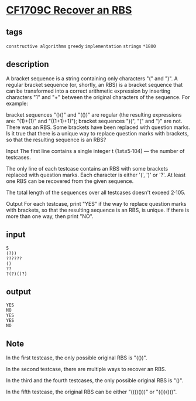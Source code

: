 # [CF1709C Recover an RBS](https://codeforces.com/contest/1709/problem/C)

## tags
`constructive algorithms` `greedy` `implementation` `strings` `*1800`

## description
A bracket sequence is a string containing only characters "(" and ")". A regular bracket sequence (or, shortly, an RBS) is a bracket sequence that can be transformed into a correct arithmetic expression by inserting characters "1" and "+" between the original characters of the sequence. For example:

bracket sequences "()()" and "(())" are regular (the resulting expressions are: "(1)+(1)" and "((1+1)+1)");
bracket sequences ")(", "(" and ")" are not.
There was an RBS. Some brackets have been replaced with question marks. Is it true that there is a unique way to replace question marks with brackets, so that the resulting sequence is an RBS?

Input
The first line contains a single integer t (1≤t≤5⋅104) — the number of testcases.

The only line of each testcase contains an RBS with some brackets replaced with question marks. Each character is either '(', ')' or '?'. At least one RBS can be recovered from the given sequence.

The total length of the sequences over all testcases doesn't exceed 2⋅105.

Output
For each testcase, print "YES" if the way to replace question marks with brackets, so that the resulting sequence is an RBS, is unique. If there is more than one way, then print "NO".

## input
```
5
(?))
??????
()
??
?(?)()?)
```

## output
```
YES
NO
YES
YES
NO
```

## Note
In the first testcase, the only possible original RBS is "(())".

In the second testcase, there are multiple ways to recover an RBS.

In the third and the fourth testcases, the only possible original RBS is "()".

In the fifth testcase, the original RBS can be either "((()()))" or "(())()()".

